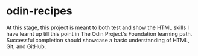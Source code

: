 # odin-recipes
At this stage, this project is meant to both test and show the HTML skills I have learnt up till this point in The Odin Project's Foundation learning path. Successful completion should showcase a basic understanding of HTML, Git, and GitHub.